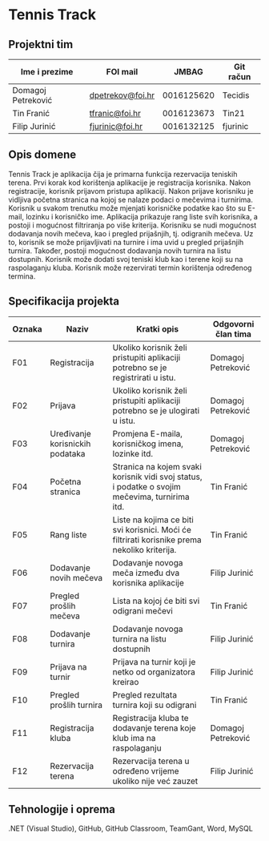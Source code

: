 # Tennis Track

## Projektni tim
Ime i prezime | FOI mail | JMBAG | Git račun
------ | ----- | ----------- | -------------------
Domagoj Petreković | dpetrekov@foi.hr | 0016125620 | Tecidis
Tin Franić | tfranic@foi.hr | 0016123673 | Tin21
Filip Jurinić | fjurinic@foi.hr | 0016132125 | fjurinic

## Opis domene
Tennis Track je aplikacija čija je primarna funkcija rezervacija teniskih terena. Prvi korak kod korištenja aplikacije je registracija korisnika. Nakon registracije, korisnik prijavom pristupa aplikaciji. Nakon prijave korisniku je vidljiva početna stranica na kojoj se nalaze podaci o mečevima i turnirima. Korisnik u svakom trenutku može mjenjati korisničke podatke kao što su E-mail, lozinku i korisničko ime. Aplikacija prikazuje rang liste svih korisnika, a postoji i mogućnost filtriranja po više kriterija. Korisniku se nudi mogućnost dodavanja novih mečeva, kao i pregled prijašnjih, tj. odigranih mečeva. Uz to, korisnik se može prijavljivati na turnire i ima uvid u pregled prijašnjih turnira. Također, postoji mogućnost dodavanja novih turnira na listu dostupnih. Korisnik može dodati svoj teniski klub kao i terene koji su na raspolaganju kluba. Korisnik može rezervirati termin korištenja određenog termina. 
 
## Specifikacija projekta

Oznaka | Naziv | Kratki opis | Odgovorni član tima
------ | ----- | ----------- | -------------------
F01 | Registracija | Ukoliko korisnik želi pristupiti aplikaciji potrebno se je registrirati u istu. | Domagoj Petreković
F02 | Prijava | Ukoliko korisnik želi pristupiti aplikaciji potrebno se je ulogirati u istu. | Domagoj Petreković
F03 | Uređivanje korisnickih podataka | Promjena E-maila, korisničkog imena, lozinke itd. | Domagoj Petreković
F04 | Početna stranica | Stranica na kojem svaki korisnik vidi svoj status, i podatke o svojim mečevima, turnirima itd. | Tin Franić
F05 | Rang liste | Liste na kojima ce biti svi korisnici. Moći će filtrirati korisnike prema nekoliko kriterija. | Tin Franić
F06 | Dodavanje novih mečeva | Dodavanje novoga meča između dva korisnika aplikacije | Filip Jurinić
F07 | Pregled prošlih mečeva | Lista na kojoj će biti svi odigrani mečevi | Tin Franić
F08 | Dodavanje turnira | Dodavanje novoga turnira na listu dostupnih | Filip Jurinić
F09 | Prijava na turnir | Prijava na turnir koji je netko od organizatora kreirao | Filip Jurinić
F10 | Pregled prošlih turnira | Pregled rezultata turnira koji su odigrani | Tin Franić
F11 | Registracija kluba | Registracija kluba te dodavanje terena koje klub ima na raspolaganju | Domagoj Petreković
F12 | Rezervacija terena | Rezervacija terena u određeno vrijeme ukoliko nije već zauzet | Filip Jurinić


## Tehnologije i oprema
.NET (Visual Studio), GitHub, GitHub Classroom, TeamGant, Word, MySQL
